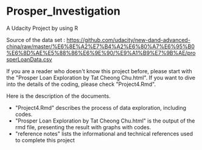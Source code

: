 # Prosper_Investigation

A Udacity Project by using R

Source of the data set : https://github.com/udacity/new-dand-advanced-china/raw/master/%E6%8E%A2%E7%B4%A2%E6%80%A7%E6%95%B0%E6%8D%AE%E5%88%86%E6%9E%90/%E9%A1%B9%E7%9B%AE/prosperLoanData.csv

If you are a reader who doesn't know this project before, please start with the "Prosper Loan Exploration by Tat Cheong Chu.html". If you want to dive into the details of the coding, please check "Project4.Rmd".
 
Here is the description of the documents.

* "Project4.Rmd" describes the process of data exploration, including codes.
* "Prosper Loan Exploration by Tat Cheong Chu.html" is the output of the rmd file, presenting the result with graphs with codes.
* "reference notes" lists the informational and technical references used to complete this project 

